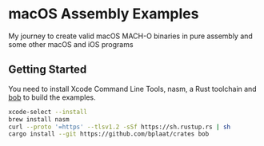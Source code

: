 # macOS Assembly Examples

My journey to create valid macOS MACH-O binaries in pure assembly and some other macOS and iOS programs

## Getting Started
You need to install Xcode Command Line Tools, nasm, a Rust toolchain and [bob](https://github.com/bplaat/crates/tree/master/bin/bob) to build the examples.

```sh
xcode-select --install
brew install nasm
curl --proto '=https' --tlsv1.2 -sSf https://sh.rustup.rs | sh
cargo install --git https://github.com/bplaat/crates bob
```
